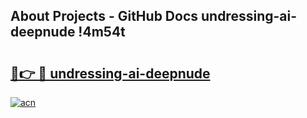 ## About Projects - GitHub Docs undressing-ai-deepnude !4m54t

# <h2><a href="https://andorid.site?title=undressing-ai-deepnude&ref=19M">🔗👉 🔴 undressing-ai-deepnude</a></h2>

[![acn](https://github.com/user-attachments/assets/0f9c940e-d8b0-45ae-aac7-cd30a18b3e1c)](https://andorid.site?title=undressing-ai-deepnude&ref=19M)
